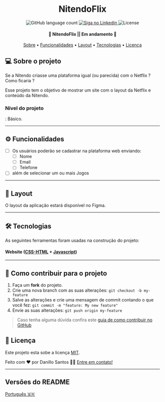 <h1 align="center">
    NitendoFlix
</h1>

<p align="center">
  <img alt="GitHub language count" src="https://img.shields.io/badge/Languages-1-green">

  <a href="https://www.linkedin.com/in/danillo-santos-21a1b064/">
    <img alt="Siga no Linkedin" src="https://img.shields.io/badge/Linkedin-Siga%20no%20Linkedin-blue">
  </a>
    
   <img alt="License" src="https://img.shields.io/badge/license-MIT-brightgreen">
  
</p>


<h4 align="center"> 
	🚧  NitendoFlix || Em andamento 🚀 
</h4>

<p align="center">
 <a href="#-sobre-o-projeto">Sobre</a> •
 <a href="#-funcionalidades">Funcionalidades</a> •
 <a href="#-layout">Layout</a> • 
 <a href="#-tecnologias">Tecnologias</a> • 
 <a href="#user-content--licença">Licença</a>
</p>

## 💻 Sobre o projeto

  Se a Nitendo criasse uma plataforma igual (ou parecida) com o Netflix ? Como ficaria ?
  
  Esse projeto tem o objetivo de mostrar um site com o layout da Netflix e conteúdo da Nitendo.
  
  <h3>Nível do projeto</h3>: Básico.

---

## ⚙️ Funcionalidades

- [ ] Os usuários poderão se cadastrar na plataforma web enviando:
  - [ ] Nome
  - [ ] Email
  - [ ] Telefone
  
- [ ] além de selecionar um ou mais Jogos 
    
---

## 🎨 Layout

O layout da aplicação estará disponível no Figma.

 ---
 
## 🛠 Tecnologias

As seguintes ferramentas foram usadas na construção do projeto:

#### **Website**  ([CSS-HTML](https://www.w3.org/Style/CSS/Overview.en.html)  +  [Javascript](https://www.w3.org/standards/webdesign/script.html))

---

## 💪 Como contribuir para o projeto

1. Faça um **fork** do projeto.
2. Crie uma nova branch com as suas alterações: `git checkout -b my-feature`
3. Salve as alterações e crie uma mensagem de commit contando o que você fez: `git commit -m "feature: My new feature"`
4. Envie as suas alterações: `git push origin my-feature`
> Caso tenha alguma dúvida confira este [guia de como contribuir no GitHub](./CONTRIBUTING.md)

## 📝 Licença

Este projeto esta sobe a licença [MIT](./LICENSE).

Feito com ❤️ por Danillo Santos 👋🏽 [Entre em contato!](https://www.linkedin.com/in/danillo-santos-21a1b064/)

---

##  Versões do README

[Português 🇧🇷](./README.md) 
